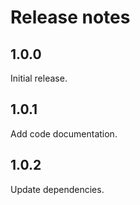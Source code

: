 # Release notes

## 1.0.0

Initial release.

## 1.0.1

Add code documentation.

## 1.0.2

Update dependencies.
